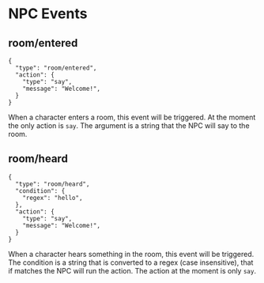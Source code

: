 # NPC Events

## room/entered

```
{
  "type": "room/entered",
  "action": {
    "type": "say",
    "message": "Welcome!",
  }
}
```

When a character enters a room, this event will be triggered. At the moment the only action is `say`. The argument is a string that the NPC will say to the room.

## room/heard

```
{
  "type": "room/heard",
  "condition": {
    "regex": "hello",
  },
  "action": {
    "type": "say",
    "message": "Welcome!",
  }
}
```

When a character hears something in the room, this event will be triggered. The condition is a string that is converted to a regex (case insensitive), that if matches the NPC will run the action. The action at the moment is only `say`.
